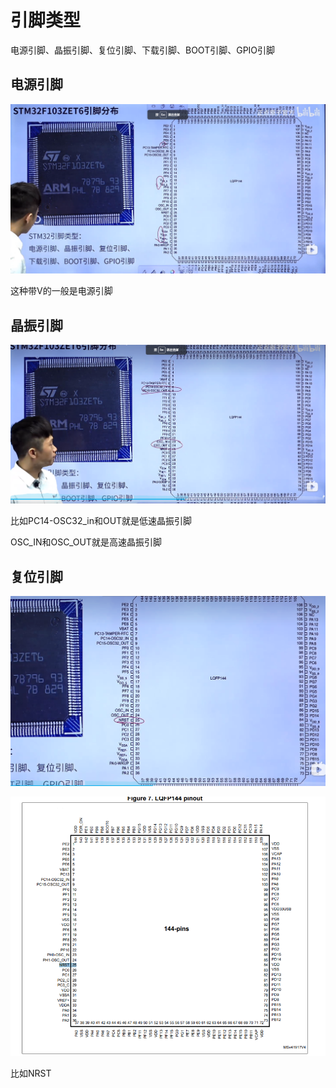 # 引脚类型

电源引脚、晶振引脚、复位引脚、下载引脚、BOOT引脚、GPIO引脚

## 电源引脚

![image-20231101190151570](assets/image-20231101190151570.png)

这种带V的一般是电源引脚

## 晶振引脚

![image-20231101190505531](assets/image-20231101190505531.png)

比如PC14-OSC32_in和OUT就是低速晶振引脚

OSC_IN和OSC_OUT就是高速晶振引脚

## 复位引脚

![image-20231101190634856](assets/image-20231101190634856.png)

![image-20231101190900379](assets/image-20231101190900379.png)

比如NRST